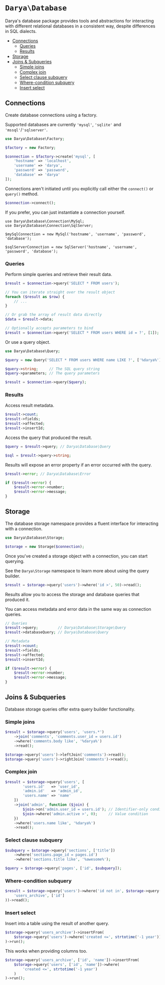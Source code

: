 # `Darya\Database`

Darya's database package provides tools and abstractions for interacting with
different relational databases in a consistent way, despite differences in SQL
dialects.

- [Connections](#connections)
  - [Queries](#queries)
  - [Results](#results)
- [Storage](#storage)
- [Joins & Subqueries](#joins--subqueries)
  - [Simple joins](#simple-joins)
  - [Complex join](#complex-join)
  - [Select clause subquery](#select-clause-subquery)
  - [Where-condition subquery](#where-condition-subquery)
  - [Insert select](#insert-select)

## Connections

Create database connections using a factory.

Supported databases are currently `'mysql'`, `'sqlite'` and `'mssql'`/`'sqlserver'`.

```php
use Darya\Database\Factory;

$factory = new Factory;

$connection = $factory->create('mysql', [
	'hostname' => 'localhost',
	'username' => 'darya',
	'password' => 'password',
	'database' => 'darya'
]);
```

Connections aren't initiated until you explicitly call either the `connect()` or
`query()` method.

```php
$connection->connect();
```

If you prefer, you can just instantiate a connection yourself.

```
use Darya\Database\Connection\MySql;
use Darya\Database\Connection\SqlServer;

$mySqlConnection = new MySql('hostname', 'username', 'password', 'database');

$sqlServerConnection = new SqlServer('hostname', 'username', 'password', 'database');
```

### Queries

Perform simple queries and retrieve their result data.

```php
$result = $connection->query('SELECT * FROM users');

// You can iterate straight over the result object
foreach ($result as $row) {
	// ...
}

// Or grab the array of result data directly
$data = $result->data;

// Optionally accepts parameters to bind
$result = $connection->query('SELECT * FROM users WHERE id = ?', [1]);
```

Or use a query object.

```php
use Darya\Database\Query;

$query = new Query('SELECT * FROM users WHERE name LIKE ?', ['%darya%']);

$query->string;     // The SQL query string
$query->parameters; // The query parameters

$result = $connection->query($query);
```

### Results

Access result metadata.

```php
$result->count;
$result->fields;
$result->affected;
$result->insertId;
```

Access the query that produced the result.

```php
$query = $result->query; // Darya\Database\Query

$sql = $result->query->string;
```

Results will expose an error property if an error occurred with the query.

```php
$result->error; // Darya\Database\Error

if ($result->error) {
	$result->error->number;
	$result->error->message;
}
```

## Storage

The database storage namespace provides a fluent interface for interacting with
a connection.

```php
use Darya\Database\Storage;

$storage = new Storage($connection);
```

Once you've created a storage object with a connection, you can start querying.

See the `Darya\Storage` namespace to learn more about using the query builder.

```php
$result = $storage->query('users')->where('id >', 50)->read();
```

Results allow you to access the storage and database queries that produced it.

You can access metadata and error data in the same way as connection queries.

```php
// Queries
$result->query;         // Darya\Database\Storage\Query
$result->databaseQuery; // Darya\Database\Query

// Metadata
$result->count;
$result->fields;
$result->affected;
$result->insertId;

if ($result->error) {
	$result->error->number;
	$result->error->message;
}
```

## Joins & Subqueries

Database storage queries offer extra query builder functionality.

### Simple joins

```php
$result = $storage->query('users', 'users.*')
	->join('comments', 'comments.user_id = users.id')
	->where('comments.body like', '%darya%')
	->read();

$storage->query('users')->leftJoin('comments')->read();
$storage->query('users')->rightJoin('comments')->read();
```

### Complex join

```php
$result = $storage->query('users', [
		'users.id'   => 'user_id',
		'admin.id'   => 'admin_id',
		'users.name' => 'name'
	])
	->join('admin', function ($join) {
		$join->on('admin.user_id = users.id'); // Identifier-only condition
		$join->where('admin.active >', 0);     // Value condition
	})
	->where('users.name like', '%darya%')
	->read();
```

### Select clause subquery

```php
$subquery = $storage->query('sections', ['title'])
	->where('sections.page_id = pages.id')
	->where('sections.title like', '%awesome%');

$query = $storage->query('pages', ['id', $subquery]);
```

### Where-condition subquery

```php
$result = $storage->query('users')->where('id not in', $storage->query(
	'users_archive', ['id']
))->read();
```

### Insert select

Insert into a table using the result of another query.

```php
$storage->query('users_archive')->insertFrom(
	$storage->query('users')->where('created <=', strtotime('-1 year'))
)->run();
```

This works when providing columns too.

```php
$storage->query('users_archive', ['id', 'name'])->insertFrom(
	$storage->query('users', ['id', 'name'])->where(
		'created <=', strtotime('-1 year')
	)
)->run();
```
